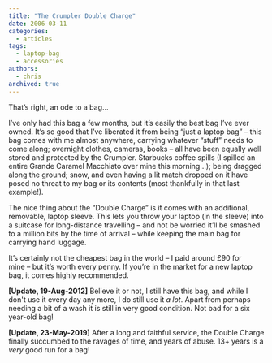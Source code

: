 ```yaml
---
title: "The Crumpler Double Charge"
date: 2006-03-11
categories:
  - articles
tags:
  - laptop-bag
  - accessories
authors:
  - chris
archived: true
---
```


That’s right, an ode to a bag…

I’ve only had this bag a few months, but it’s easily the best bag I’ve ever owned. It’s so good that I’ve liberated it from being “just a laptop bag” – this bag comes with me almost anywhere, carrying whatever “stuff” needs to come along; overnight clothes, cameras, books – all have been equally well stored and protected by the Crumpler. Starbucks coffee spills (I spilled an entire Grande Caramel Macchiato over mine this morning…); being dragged along the ground; snow, and even having a lit match dropped on it have posed no threat to my bag or its contents (most thankfully in that last example!).

The nice thing about the “Double Charge” is it comes with an additional, removable, laptop sleeve. This lets you throw your laptop (in the sleeve) into a suitcase for long-distance travelling – and not be worried it’ll be smashed to a million bits by the time of arrival – while keeping the main bag for carrying hand luggage.

It’s certainly not the cheapest bag in the world – I paid around £90 for mine – but it’s worth every penny. If you’re in the market for a new laptop bag, it comes highly recommended.

**\[Update, 19-Aug-2012\]** Believe it or not, I still have this bag, and while I don't use it every day any more, I do still use it *a lot*. Apart from perhaps needing a bit of a wash it is still in very good condition. Not bad for a six year-old bag!

**\[Update, 23-May-2019\]** After a long and faithful service, the Double Charge finally succumbed to the ravages of time, and years of abuse. 13+ years is a _very_ good run for a bag!
